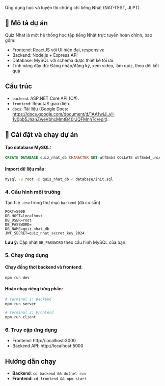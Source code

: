    Ứng dụng học và luyện thi chứng chỉ tiếng Nhật (NAT-TEST, JLPT).
## 📖 Mô tả dự án

Quiz Nhat là một hệ thống học tập tiếng Nhật trực tuyến hoàn chỉnh, bao gồm:
- Frontend: ReactJS với UI hiện đại, responsive
- Backend: Node.js + Express API
- Database: MySQL với schema được thiết kế tối ưu
- Tính năng đầy đủ: Đăng nhập/đăng ký, xem video, làm quiz, theo dõi kết quả

 ## Cấu trúc
 
- `backend`: ASP.NET Core API (C#).
- `frontend`: ReactJS giao diện.
- `docs`: Tài liệu (Google Docs: https://docs.google.com/document/d/1AAfwjJi_yI-1v0pb5JhanZweVbhcMmtB40rJQFMnhTc/edit).

## 🚀 Cài đặt và chạy dự án
#### Tạo database MySQL:
```sql
CREATE DATABASE quiz_nhat_db CHARACTER SET utf8mb4 COLLATE utf8mb4_unicode_ci;
```

#### Import dữ liệu mẫu:
```bash
mysql -u root -p quiz_nhat_db < database/init.sql
```

### 4. Cấu hình môi trường

Tạo file `.env` trong thư mục `backend` (đã có sẵn):
```env
PORT=5000
DB_HOST=localhost
DB_USER=root
DB_PASSWORD=
DB_NAME=quiz_nhat_db
JWT_SECRET=quiz_nhat_secret_key_2024
```

**Lưu ý:** Cập nhật `DB_PASSWORD` theo cấu hình MySQL của bạn.

### 5. Chạy ứng dụng

#### Chạy đồng thời backend và frontend:
```bash
npm run dev
```

#### Hoặc chạy riêng từng phần:
```bash
# Terminal 1: Backend
npm run server

# Terminal 2: Frontend
npm run client
```

### 6. Truy cập ứng dụng
   - Frontend: http://localhost:3000
   - Backend API: http://localhost:5000


## Hướng dẫn chạy
   - **Backend**: `cd backend && dotnet run`
   - **Frontend**: `cd frontend && npm start`
